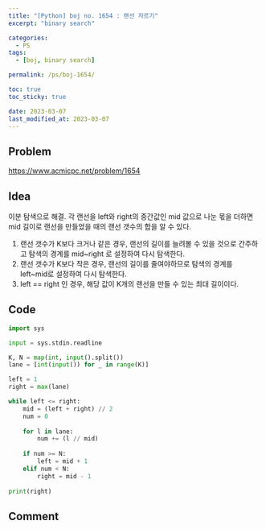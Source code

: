 ```yaml
---
title: "[Python] boj no. 1654 : 랜선 자르기"
excerpt: "binary search"

categories:
  - PS
tags:
  - [boj, binary search]

permalink: /ps/boj-1654/

toc: true
toc_sticky: true

date: 2023-03-07
last_modified_at: 2023-03-07
---
```


## Problem

<https://www.acmicpc.net/problem/1654>

## Idea

이분 탐색으로 해결. 각 랜선을 left와 right의 중간값인 mid 값으로 나눈 몫을 더하면 mid 길이로 랜선을 만들었을 때의 랜선 갯수의 합을 알 수 있다.

1. 랜선 갯수가 K보다 크거나 같은 경우, 랜선의 길이를 늘려볼 수 있을 것으로 간주하고 탐색의 경계를 mid~right 로 설정하여 다시 탐색한다.
2. 랜선 갯수가 K보다 작은 경우, 랜선의 길이를 줄여야하므로 탐색의 경계를 left~mid로 설정하여 다시 탐색한다.
3. left == right 인 경우, 해당 값이 K개의 랜선을 만들 수 있는 최대 길이이다.

## Code

```py
import sys

input = sys.stdin.readline

K, N = map(int, input().split())
lane = [int(input()) for _ in range(K)]

left = 1
right = max(lane)

while left <= right:
    mid = (left + right) // 2
    num = 0
    
    for l in lane:
        num += (l // mid)
    
    if num >= N:
        left = mid + 1
    elif num < N:
        right = mid - 1
    
print(right)
```

## Comment

